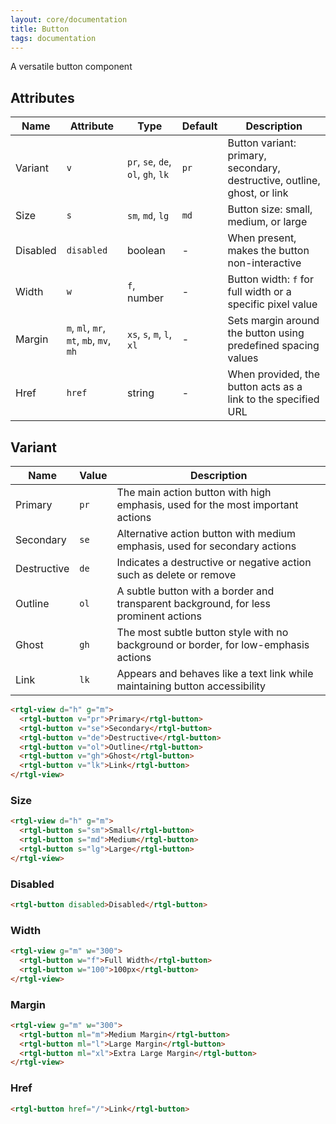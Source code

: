 ```yaml
---
layout: core/documentation
title: Button
tags: documentation
---
```


A versatile button component

## Attributes
| Name | Attribute | Type | Default | Description |
|-----------|------|---------|---------|-------------|
| Variant | `v` | `pr`, `se`, `de`, `ol`, `gh`, `lk` | `pr` | Button variant: primary, secondary, destructive, outline, ghost, or link |
| Size | `s` | `sm`, `md`, `lg` | `md` | Button size: small, medium, or large |
| Disabled | `disabled` | boolean | - | When present, makes the button non-interactive |
| Width | `w` | `f`, number | - | Button width: `f` for full width or a specific pixel value |
| Margin | `m`, `ml`, `mr`, `mt`, `mb`, `mv`, `mh` | `xs`, `s`, `m`, `l`, `xl` | - | Sets margin around the button using predefined spacing values |
| Href | `href` | string | - | When provided, the button acts as a link to the specified URL |

## Variant

| Name | Value | Description |
|-----------|------|-------------|
| Primary | `pr` | The main action button with high emphasis, used for the most important actions |
| Secondary | `se` | Alternative action button with medium emphasis, used for secondary actions |
| Destructive | `de` | Indicates a destructive or negative action such as delete or remove |
| Outline | `ol` | A subtle button with a border and transparent background, for less prominent actions |
| Ghost | `gh` | The most subtle button style with no background or border, for low-emphasis actions |
| Link | `lk` | Appears and behaves like a text link while maintaining button accessibility |


```html codePreview
<rtgl-view d="h" g="m">
  <rtgl-button v="pr">Primary</rtgl-button>
  <rtgl-button v="se">Secondary</rtgl-button>
  <rtgl-button v="de">Destructive</rtgl-button>
  <rtgl-button v="ol">Outline</rtgl-button>
  <rtgl-button v="gh">Ghost</rtgl-button>
  <rtgl-button v="lk">Link</rtgl-button>
</rtgl-view>
```

### Size

```html codePreview
<rtgl-view d="h" g="m">
  <rtgl-button s="sm">Small</rtgl-button>
  <rtgl-button s="md">Medium</rtgl-button>
  <rtgl-button s="lg">Large</rtgl-button>
</rtgl-view>
```

### Disabled

```html codePreview
<rtgl-button disabled>Disabled</rtgl-button>
```

### Width

```html codePreview
<rtgl-view g="m" w="300">
  <rtgl-button w="f">Full Width</rtgl-button>
  <rtgl-button w="100">100px</rtgl-button>
</rtgl-view>
```

### Margin

```html codePreview
<rtgl-view g="m" w="300">
  <rtgl-button ml="m">Medium Margin</rtgl-button>
  <rtgl-button ml="l">Large Margin</rtgl-button>
  <rtgl-button ml="xl">Extra Large Margin</rtgl-button>
</rtgl-view>
```

### Href

```html codePreview
<rtgl-button href="/">Link</rtgl-button>

```
